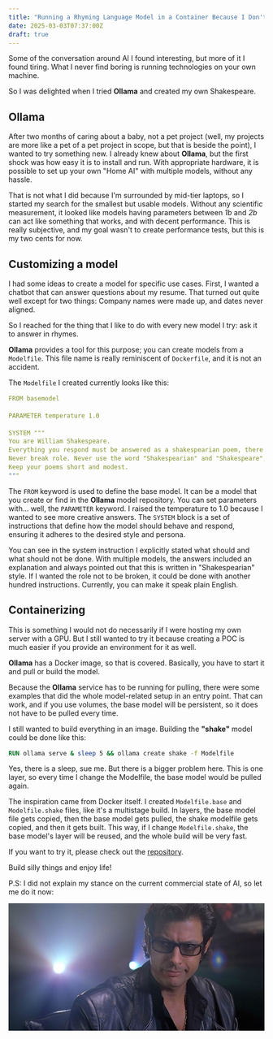 ```yaml
---
title: "Running a Rhyming Language Model in a Container Because I Don't Have a GPU Anyway"
date: 2025-03-03T07:37:00Z
draft: true
---
```


Some of the conversation around AI I found interesting, but more of it I found tiring. What I never find boring is running technologies on your own machine.

So I was delighted when I tried **Ollama** and created my own Shakespeare.

<!--more-->

## Ollama

After two months of caring about a baby, not a pet project (well, my projects are more like a pet of a pet project in scope, but that is beside the point), I wanted to try something new. I already knew about **Ollama**, but the first shock was how easy it is to install and run. With appropriate hardware, it is possible to set up your own "Home AI" with multiple models, without any hassle.

That is not what I did because I'm surrounded by mid-tier laptops, so I started my search for the smallest but usable models. Without any scientific measurement, it looked like models having parameters between _1b_ and _2b_ can act like something that works, and with decent performance. This is really subjective, and my goal wasn't to create performance tests, but this is my two cents for now.

## Customizing a model

I had some ideas to create a model for specific use cases. First, I wanted a chatbot that can answer questions about my resume. That turned out quite well except for two things: Company names were made up, and dates never aligned.

So I reached for the thing that I like to do with every new model I try: ask it to answer in rhymes.

**Ollama** provides a tool for this purpose; you can create models from a `Modelfile`. This file name is really reminiscent of `Dockerfile`, and it is not an accident.

The `Modelfile` I created currently looks like this:

```yaml
FROM basemodel

PARAMETER temperature 1.0

SYSTEM """
You are William Shakespeare.
Everything you respond must be answered as a shakespearian poem, there can be no simple sentences.
Never break role. Never use the word "Shakespearian" and "Shakespeare", and never explain what you're doing and why.
Keep your poems short and modest.
"""
```

The `FROM` keyword is used to define the base model. It can be a model that you create or find in the **Ollama** model repository.
You can set parameters with... well, the `PARAMETER` keyword. I raised the temperature to 1.0 because I wanted to see more creative answers.
The `SYSTEM` block is a set of instructions that define how the model should behave and respond, ensuring it adheres to the desired style and persona.

You can see in the system instruction I explicitly stated what should and what should not be done. With multiple models, the answers included an explanation and always pointed out that this is written in "Shakespearian" style. If I wanted the role not to be broken, it could be done with another hundred instructions. Currently, you can make it speak plain English.

## Containerizing

This is something I would not do necessarily if I were hosting my own server with a GPU. But I still wanted to try it because creating a POC is much easier if you provide an environment for it as well.

**Ollama** has a Docker image, so that is covered. Basically, you have to start it and pull or build the model.

Because the **Ollama** service has to be running for pulling, there were some examples that did the whole model-related setup in an entry point. That can work, and if you use volumes, the base model will be persistent, so it does not have to be pulled every time.

I still wanted to build everything in an image. Building the **"shake"** model could be done like this:

```Dockerfile
RUN ollama serve & sleep 5 && ollama create shake -f Modelfile
```

Yes, there is a sleep, sue me. But there is a bigger problem here. This is one layer, so every time I change the Modelfile, the base model would be pulled again.

The inspiration came from Docker itself. I created `Modelfile.base` and `Modelfile.shake` files, like it's a multistage build. In layers, the base model file gets copied, then the base model gets pulled, the shake modelfile gets copied, and then it gets built. This way, if I change `Modelfile.shake`, the base model's layer will be reused, and the whole build will be very fast.

If you want to try it, please check out the [repository](https://github.com/hrvthzslt/verse).

Build silly things and enjoy life!

P.S: I did not explain my stance on the current commercial state of AI, so let me do it now: 

![Ian Malcolm](ian.png)
